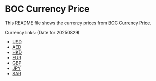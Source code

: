 # BOC Currency Price

This README file shows the currency prices from [BOC Currency Price](https://www.boc.cn/sourcedb/whpj/).

Currency links: (Date for 20250829)

- [USD](https://bocurrencyprice.techina.science/BOC_CURRENCY_PRICE/USD/20250829.json)
- [AED](https://bocurrencyprice.techina.science/BOC_CURRENCY_PRICE/AED/20250829.json)
- [HKD](https://bocurrencyprice.techina.science/BOC_CURRENCY_PRICE/HKD/20250829.json)
- [EUR](https://bocurrencyprice.techina.science/BOC_CURRENCY_PRICE/EUR/20250829.json)
- [GBP](https://bocurrencyprice.techina.science/BOC_CURRENCY_PRICE/GBP/20250829.json)
- [JPY](https://bocurrencyprice.techina.science/BOC_CURRENCY_PRICE/JPY/20250829.json)
- [SAR](https://bocurrencyprice.techina.science/BOC_CURRENCY_PRICE/SAR/20250829.json)
